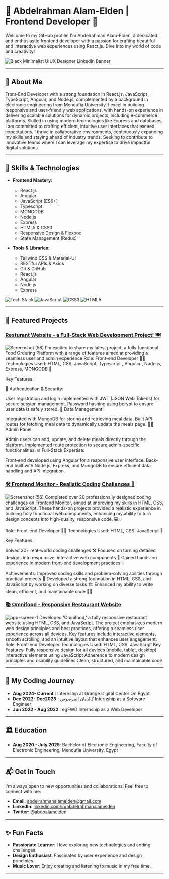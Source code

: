 # 🚀 Abdelrahman Alam-Elden | Frontend Developer 🚀

Welcome to my GitHub profile! I'm Abdelrahman Alam-Elden, a dedicated and enthusiastic frontend developer with a passion for crafting beautiful and interactive web experiences using React.js. Dive into my world of code and creativity!

![Black Minimalist UIUX Designer LinkedIn Banner](https://github.com/user-attachments/assets/92638056-b29c-4e7e-90b7-6500041a743f)


---

## 🌟 About Me

Front-End Developer with a strong foundation in React.js, JavaScript , TypeScript, Angular, and Node.js,
complemented by a background in electronic engineering from Menoufia University. I excel in building
responsive and user-friendly web applications, with hands-on experience in delivering scalable solutions for
dynamic projects, including e-commerce platforms. Skilled in using modern technologies like Express and
databases, I am committed to crafting efficient, intuitive user interfaces that exceed expectations. I thrive in
collaborative environments, continuously expanding my skills and staying ahead of industry trends. Seeking to
contribute to innovative teams where I can leverage my expertise to drive impactful digital solutions.

---

## 💼 Skills & Technologies

- **Frontend Mastery**:
  - React.js
  - Angular
  - JavaScript (ES6+)
  - Typescript
  - MONGODB
  - Node.js
  - Express
  - HTML5 & CSS3
  - Responsive Design & Flexbox
  - State Management (Redux)

- **Tools & Libraries**:
  - Tailwind CSS & Material-UI
  - RESTful APIs & Axios
  - Git & GitHub
  - React.js
  - Angular
  - Node.js
  - Express

![Tech Stack](https://img.shields.io/badge/React-61DAFB?style=for-the-badge&logo=react&logoColor=white)
![JavaScript](https://img.shields.io/badge/JavaScript-F7DF1E?style=for-the-badge&logo=javascript&logoColor=black)
![CSS3](https://img.shields.io/badge/CSS3-1572B6?style=for-the-badge&logo=css3&logoColor=white)
![HTML5](https://img.shields.io/badge/HTML5-E34F26?style=for-the-badge&logo=html5&logoColor=white)

---

## 🚀 Featured Projects

### [Resturant Website - a Full-Stack Web Development Project! 🍽️](https://github.com/abdelrahmanalamelden/Restaurant-Website/tree/master)
![Screenshot (56)](https://www.figma.com/proto/90nADs8grMDEjdEHOUWFEZ/Food---Website-Design-(Community)-(Community)?node-id=0-655&node-type=frame&t=93SiPR5Ql5lgOtgQ-0&scaling=min-zoom&content-scaling=fixed&page-id=0%3A1)
I'm excited to share my latest project, a fully functional Food Ordering Platform with a range of features aimed at providing a seamless user and admin experience
Role: Front-end Developer 👨‍💻
Technologies Used: HTML, CSS, JavaScript, Typescript , Angular , Node.js, Express, MONGODB 📜

Key Features:

🔑 Authentication & Security:

User registration and login implemented with JWT (JSON Web Tokens) for secure session management.
Password hashing using bcrypt to ensure user data is safely stored.
📄 Data Management:

Integrated with MongoDB for storing and retrieving meal data.
Built API routes for fetching meal data to dynamically update the meals page.
👨‍💼 Admin Panel:

Admin users can add, update, and delete meals directly through the platform.
Implemented route protection to secure admin-specific functionalities.
🌐 Full-Stack Expertise:

Front-end developed using Angular for a responsive user interface.
Back-end built with Node.js, Express, and MongoDB to ensure efficient data handling and API integration.


### [🛠️ Frontend Monitor - Realistic Coding Challenges 🚀](https://github.com/abdelrahmanalamelden/Frontend-Monitor-Solutions)
![Screenshot (56)](https://github.com/user-attachments/assets/458b3257-0441-4698-930e-842a40094d1a)
Completed over 20 professionally designed coding challenges on Frontend Monitor, aimed at improving my skills in HTML, CSS, and JavaScript. These hands-on projects provided a realistic experience in building fully functional web components, enhancing my ability to turn design concepts into high-quality, responsive code. 💻✨

Role: Front-end Developer 👨‍💻
Technologies Used: HTML, CSS, JavaScript 📜

Key Features:

Solved 20+ real-world coding challenges 🛠️
Focused on turning detailed designs into responsive, interactive web components 📱
Gained hands-on experience in modern front-end development practices 💡

Achievements:
Improved coding skills and problem-solving abilities through practical projects 🧩
Developed a strong foundation in HTML, CSS, and JavaScript by working on diverse tasks 🏗️
Enhanced my ability to write clean, efficient, and maintainable code 🧼📝

### [📚 Omnifood - Responsive Restaurant Website](https://github.com/abdelrahmanalamelden/omnifood-project)
![app-screen-1](https://github.com/user-attachments/assets/6278efbc-ca33-4e3b-869b-fc8596b695c1)
Developed 'Omnifood,' a fully responsive restaurant website using HTML, CSS, and JavaScript. The project emphasizes modern web design principles and best practices, offering a seamless user experience across all devices. Key features include interactive elements, smooth scrolling, and an intuitive layout that enhances user engagement.
Role: Front-end Developer
Technologies Used: HTML, CSS, JavaScript
Key Features:
Fully responsive design for all devices (mobile, tablet, desktop)
Interactive elements using JavaScript
Adherence to modern design principles and usability guidelines
Clean, structured, and maintainable code

---

## 🧩 My Coding Journey

-  **Aug 2024- Current** : Internship at Orange Digital Center On Egypt
-  **Dec 2022- Dec2023** : كالبنيان المرصوص Internship as a Software Engineer 
-  **Jun 2022 - Aug 2022** : egFWD Internship as a Web Developer
  

  


---

## 🏛 Education

- **Aug 2020 - July 2025**: Bachelor of Electronic Engineering, Faculty of Electronic Engineering,
   Menoufia University, Egypt 

---


## 📬 Get in Touch

I'm always open to new opportunities and collaborations! Feel free to connect with me:

- **Email**: [abdelrahmanalamelden@gmail.com](mailto:abdelrahmanalamelden@gmail.com)
- **LinkedIn**: [linkedin.com/in/abdelrahmanalamelden](https://www.linkedin.com/in/abdelrahmanalamelden/)
- **Twitter**: [@abdoalamelden](https://twitter.com/abdoalamelden)

---

## ✨ Fun Facts

- **Passionate Learner**: I love exploring new technologies and coding challenges.
- **Design Enthusiast**: Fascinated by user experience and design principles.
- **Music Lover**: Enjoy creating and listening to music in my free time.

---

